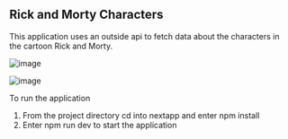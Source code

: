 ## Rick and Morty Characters

This application uses an outside api to fetch data about the characters in the cartoon Rick and Morty.

![image](https://github.com/johnnyd81/rickmorty-gallery/assets/95863021/a9fae7fb-bdd5-4111-b508-200aa3053e47)

![image](https://github.com/johnnyd81/rickmorty-gallery/assets/95863021/193cafd7-8253-4fef-bf83-b4167c43c1f2)

To run the application

1. From the project directory cd into nextapp and enter npm install
2. Enter npm run dev to start the application
